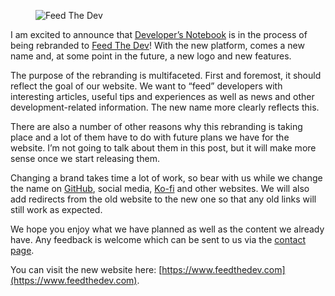 <figure><img loading="lazy" decoding="async" src="8d16c115-4d94-41a9-a27a-3e94c71a8b1f.jpg" alt="Feed The Dev"></figure>

I am excited to announce that [Developer’s Notebook](https://www.developers-notebook.com) is in the process of being rebranded to [Feed The Dev](https://www.feedthedev.com/)! With the new platform, comes a new name and, at some point in the future, a new logo and new features.

The purpose of the rebranding is multifaceted. First and foremost, it should reflect the goal of our website. We want to “feed” developers with interesting articles, useful tips and experiences as well as news and other development-related information. The new name more clearly reflects this.

There are also a number of other reasons why this rebranding is taking place and a lot of them have to do with future plans we have for the website. I’m not going to talk about them in this post, but it will make more sense once we start releasing them.

Changing a brand takes time a lot of work, so bear with us while we change the name on [GitHub](https://github.com/Developers-Notebook), social media, [Ko-fi](https://ko-fi.com/P5P4LKZM5) and other websites. We will also add redirects from the old website to the new one so that any old links will still work as expected.

We hope you enjoy what we have planned as well as the content we already have. Any feedback is welcome which can be sent to us via the [contact page](https://www.feedthedev.com/contact/).

You can visit the new website here: [https://www.feedthedev.com](https://www.feedthedev.com).